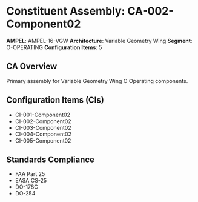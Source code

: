 # Constituent Assembly: CA-002-Component02

**AMPEL**: AMPEL-16-VGW
**Architecture**: Variable Geometry Wing
**Segment**: O-OPERATING
**Configuration Items**: 5

## CA Overview
Primary assembly for Variable Geometry Wing O Operating components.

## Configuration Items (CIs)
- CI-001-Component02
- CI-002-Component02
- CI-003-Component02
- CI-004-Component02
- CI-005-Component02

## Standards Compliance
- FAA Part 25
- EASA CS-25
- DO-178C
- DO-254

